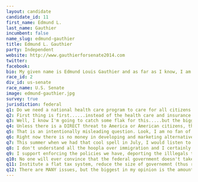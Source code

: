 ```yaml
---
layout: candidate
candidate_id: 11
first_name: Edmund L.
last_name: Gauthier
incumbent: false
name_slug: edmund-gauthier
title: Edmund L. Gauthier
party: Independent
website: http://www.gauthierforsenate2014.com
twitter: 
facebook: 
bio: My given name is Edmund Louis Gauthier and as far as I know, I am of French descent on my father’s side and German on my mothers (therefore I don't know whether to surrender or fight :). I am divorced with no children. I’m 48 years old and was born in Texas. When I was three, my family moved to the bay area of California because of my father’s work (he was a magnificent mechanic). When I was twelve, we moved to a small farming community in south central Illinois where my mother is originally from. When I graduated high school, I immediately joined the U.S. Army and after my service, I attended college using my GI Bill and graduated in 1992 from Southern Illinois University with a B.S. degree in Mechanical Engineering Technology. I start working in construction management for a company out of Chicago, and in 1993 I volunteered for a project they had at a small coal fired power plant in Cumberland City, Tennessee. When the project was complete I chose not to go back to Chicago and I have called Dover, Tennessee home ever since. I have been working federal construction, primarily on Ft. Campbell, since 1994.
race_id: 2
div_id: us-senate
race_name: U.S. Senate
image: edmund-gauthier.jpg
survey: true
jurisdiction: federal
q1: Do we need a national health care program to care for all citizens of this country? ABSOLUTELY! Do we need the one that has been jambed down our throats and that was orchestrated by the insurance industry, pharmacutical business, and for-profit health care conglomerants? NO! The AHCA is just another example of our government being high-jacked for the profit of private business at the expense of the average American citizen. You Don't believe me?!?! Then why has Wal-Mart decided to get into the health insurance business?? Because thanks to our bought and paid for elected officials, there's alot of money to be made now.
q2: First thing is first......instead of the health care and insurance industry writing the rules for a health care system funded by our tax dollars WE will write the rules and guidelines for a national health care system and TELL them what they will cover and what they will be paid or THEY will be fined for not participating, rather than the way it is now that the folks who can afford this crappy insurance least are fined.
q3: Well, I know I'm going to catch some flak for this.....but the biggest threat to this country's national security is our government itself. We have a government that is paid by foriegn interests to send America's finest all over the world to be policemen. Then our government feed's the American public lie's and incomplete truths to justify it. Folks....do not confuse the "security" of the government with the "security" of the citizens......they are not the same and the government really has no interest in the latter unless there is a dollar to be made in it.
q4: Unless there is a DIRECT threat to America or American citizens, the United States should mind it's own business. But people argue with me on this and say....."but Ed, we've had American citizens beheaded by these Islamic animals." My response is this.....if you go to the U.S. State Department website, it clearly lists the dangerous places that Americans should avoid. I feel for these people and their family's, but they went to an area that they KNEW was dangerous!! Look, how many American tourist and Missionaries have been taken hostage, murdered, or flat out disappeared in South American countries by drug cartels and rebels or both!?!? Using this logic, we should invade Mexico, Columbia, Nicaragua, etc., etc., etc.
q5: That is an intentionally misleading question. Look, I am no fan of the Obama administration, but the American "Middle-Eastern" (not Islamic because this is NOT a war on a particular religion, and this is NOT the crusades) policy hasn't changed since the 12th of September 2001. And you know what.....it's only made matters WORSE..... plus it's cost six times the American lives than were lost on 9/11, not to mention the millions of civilian casualties and has further endured us in the hearts of the middle eastern population. So to answer your question, I do NOT support the Bush/Obama middle-eastern policy.
q6: Right now there is no money in developing and marketing alternative energys, and that's just how the oil and automotive industry/lobbies want to keep it........at least until the oil money runs out or we find a way to make solar, methane, geo-thermal, nuclear fision, nuclear fusion (when it happens), etc., etc., profitable. I do know one thing for sure, that eliminating the coal industry in this country is a really bad idea and will do irreparable damage to the economy....although the oil folks are loving it.....drive that price of oil up.
q7: This summer when we had that cool spell in July, I would listen to folks laugh and say...."yeah.....look at this global warming. Coolest July on record." Well yes it is.....in our little tiny part of the WORLD. But if folks did some real research, they would find that what the scientist are primarily refering too is the ocean currents, which intern affect the overall GLOBAL weather patterns. But this isn't a science class, the point is this, our weather IS changing....the fluxuations are getting larger. Remember the weather when we were kids? I remember as a young teen in south central Illionois, we would get snow every year. Now, it's nothing one season and a crap load the next. Our weather patterns are changing. Now, has it been induced by man's pollution, or is it the natural cycle of things?  Or maybe a little of both. I do know one thing, they have figured out how to attached "money" to this eco phenom.....carbon credits!! The minute money got attached to this environmental issue, I new it was going to get taken to the extreme, and I think that is exactly what is happening. Do we need to curb or impact on our world....probably, yes. Do we do it at the exchagerated expense of progress or human prosperity......no. I got a feeling ole mother earth is pretty resilient and she's going to do what she wants to do, humans be or not.
q8: I don't understand all the hoopla over immigration and I certainly don't understand the sudden, compelling need our government has for ""blanket amnesty"" for illegal immigrants. In construction, I work with immigrants all the time. It is managements job to ensure they are all legal to work, especially on a federal installation. Most of the gentleman that are here on work visas have no desire to become American citizens. They simply are here to work and send the money home to where ever that is, and that is fine. But the point is, they are here working legally. It didn't require that much effort on their part to obtain the necessary paperwork. The few that wish to become American citizens, have applied for citizenship, paid the six hundred and something dollars, take the night courses (on top of working a full week), and are learning ENGLISH. I have all the respect in the world for these men, the ones that are here just to work and the ones that want to be Americans. So, I don't see a immigration system that needs fixing, and I certainly don't see the need for wholesale amnesty......what I see is an immigration system that just needs enforcing!
q9: I support enforcing the policies we have, deporting the illlegals that are here, regarless of how long they have been here, their age, or the "anchor-babies" that they think will keep them safe. Becoming an American citizen isn't all that difficult nor expensive.
q10: No one will ever convince that the federal government doesn't take in enough cash to maintain all the necessary services (given the amount of taxes we pay on EVERYTHING). I truly believe that if WE had any idea of the true scope of wasteful spending and over spending, it would make us physically ill. Besides implementing a flat tax system, what I would like to do is have an independent audit performed on the government books. NOT the GAO, not a B.S. congressional panel or senate committee.....an honest to goodness independent accounting agency from "no-wheres-ville, North Dakota" with NO political ties or interests to create a good ole fashion spread-sheet of the black and red numbers of the cash coming in and the cash going out. Every agency, every department, every red cent would be accounted for. And once that is complete and findings are presented to the American tax payer, let the slashing begin!! Now, would the powers that be EVER let this happen? Probably not......unless.... WE THE PEOPLE say we do!
q11: Institute a flat tax system, reduce the size of governemnt (thus reducing operating cost), and put the dollar back on a gold/silver system.
q12: There are MANY issues, but the biggest in my opinion is the amount of money taken from the working man's pay check and the amount of money NOT taken from those who get the most out of our government......and I'm not talking about the welfare cases, I'm talking about the mega-companies that keep the profits made off the backs of the American population but don't pay their share of taxes which in turn puts undue burden on an already over-taxed middle class. We MUST put into place a flat tax system that everybody pays their fair share (hey.....the supreme court said that corporations are people too :), relieve the stress on small businesses and the middle class and then I think we would start to see an improvement in the overall economy.
---
```

